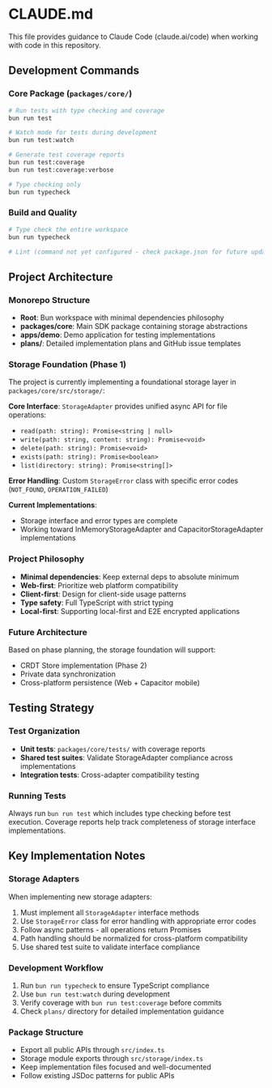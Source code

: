 # CLAUDE.md

This file provides guidance to Claude Code (claude.ai/code) when working with code in this repository.

## Development Commands

### Core Package (`packages/core/`)
```bash
# Run tests with type checking and coverage
bun run test

# Watch mode for tests during development  
bun run test:watch

# Generate test coverage reports
bun run test:coverage
bun run test:coverage:verbose

# Type checking only
bun run typecheck
```

### Build and Quality
```bash
# Type check the entire workspace
bun run typecheck

# Lint (command not yet configured - check package.json for future updates)
```

## Project Architecture

### Monorepo Structure
- **Root**: Bun workspace with minimal dependencies philosophy
- **packages/core**: Main SDK package containing storage abstractions
- **apps/demo**: Demo application for testing implementations
- **plans/**: Detailed implementation plans and GitHub issue templates

### Storage Foundation (Phase 1)
The project is currently implementing a foundational storage layer in `packages/core/src/storage/`:

**Core Interface**: `StorageAdapter` provides unified async API for file operations:
- `read(path: string): Promise<string | null>`
- `write(path: string, content: string): Promise<void>`  
- `delete(path: string): Promise<void>`
- `exists(path: string): Promise<boolean>`
- `list(directory: string): Promise<string[]>`

**Error Handling**: Custom `StorageError` class with specific error codes (`NOT_FOUND`, `OPERATION_FAILED`)

**Current Implementations**:
- Storage interface and error types are complete
- Working toward InMemoryStorageAdapter and CapacitorStorageAdapter implementations

### Project Philosophy
- **Minimal dependencies**: Keep external deps to absolute minimum
- **Web-first**: Prioritize web platform compatibility
- **Client-first**: Design for client-side usage patterns  
- **Type safety**: Full TypeScript with strict typing
- **Local-first**: Supporting local-first and E2E encrypted applications

### Future Architecture
Based on phase planning, the storage foundation will support:
- CRDT Store implementation (Phase 2)
- Private data synchronization
- Cross-platform persistence (Web + Capacitor mobile)

## Testing Strategy

### Test Organization
- **Unit tests**: `packages/core/tests/` with coverage reports
- **Shared test suites**: Validate StorageAdapter compliance across implementations
- **Integration tests**: Cross-adapter compatibility testing

### Running Tests
Always run `bun run test` which includes type checking before test execution. Coverage reports help track completeness of storage interface implementations.

## Key Implementation Notes

### Storage Adapters
When implementing new storage adapters:
1. Must implement all `StorageAdapter` interface methods
2. Use `StorageError` class for error handling with appropriate error codes
3. Follow async patterns - all operations return Promises
4. Path handling should be normalized for cross-platform compatibility
5. Use shared test suite to validate interface compliance

### Development Workflow
1. Run `bun run typecheck` to ensure TypeScript compliance
2. Use `bun run test:watch` during development
3. Verify coverage with `bun run test:coverage` before commits
4. Check `plans/` directory for detailed implementation guidance

### Package Structure
- Export all public APIs through `src/index.ts`
- Storage module exports through `src/storage/index.ts`  
- Keep implementation files focused and well-documented
- Follow existing JSDoc patterns for public APIs